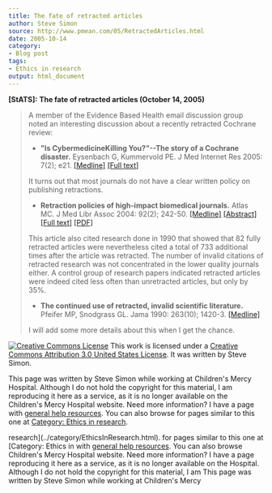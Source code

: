 ```yaml
---
title: The fate of retracted articles
author: Steve Simon
source: http://www.pmean.com/05/RetractedArticles.html
date: 2005-10-14
category:
- Blog post
tags:
- Ethics in research
output: html_document
---
```

**[StATS]:** **The fate of retracted articles
(October 14, 2005)**

> A member of the Evidence Based Health email discussion group noted an
> interesting discussion about a recently retracted Cochrane review:
>
> -   **\"Is CybermedicineKilling You?\"\--The story of a Cochrane
>     disaster.** Eysenbach G, Kummervold PE. J Med Internet Res 2005:
>     7(2); e21.
>     [\[Medline\]](http://www.ncbi.nlm.nih.gov/entrez/query.fcgi?cmd=Retrieve&db=PubMed&list_uids=15998612&dopt=Abstract)
>     [\[Full text\]](http://www.jmir.org/2005/2/e21)
>
> It turns out that most journals do not have a clear written policy on
> publishing retractions.
>
> -   **Retraction policies of high-impact biomedical journals.**
>     Atlas MC. J Med Libr Assoc 2004: 92(2); 242-50.
>     [\[Medline\]](http://www.ncbi.nlm.nih.gov/entrez/query.fcgi?cmd=Retrieve&db=PubMed&list_uids=15098054&dopt=Abstract)
>     [\[Abstract\]](http://www.pubmedcentral.gov/articlerender.fcgi?artid=385306&rendertype=abstract)
>     [\[Full
>     text\]](http://www.pubmedcentral.gov/articlerender.fcgi?artid=385306)
>     [\[PDF\]](http://www.pubmedcentral.gov/picrender.fcgi?artid=385306&blobtype=pdf)
>
> This article also cited research done in 1990 that showed that 82
> fully retracted articles were nevertheless cited a total of 733
> additional times after the article was retracted. The number of
> invalid citations of retracted research was not concentrated in the
> lower quality journals either. A control group of research papers
> indicated retracted articles were indeed cited less often than
> unretracted articles, but only by 35%.
>
> -   **The continued use of retracted, invalid scientific literature.**
>     Pfeifer MP, Snodgrass GL. Jama 1990: 263(10); 1420-3.
>     [\[Medline\]](http://www.ncbi.nlm.nih.gov/entrez/query.fcgi?cmd=Retrieve&db=PubMed&list_uids=2406475&dopt=Abstract)
>
> I will add some more details about this when I get the chance.

[![Creative Commons
License](http://i.creativecommons.org/l/by/3.0/us/80x15.png)](http://creativecommons.org/licenses/by/3.0/us/)
This work is licensed under a [Creative Commons Attribution 3.0 United
States License](http://creativecommons.org/licenses/by/3.0/us/). It was
written by Steve Simon.

This page was written by Steve Simon while working at Children\'s Mercy
Hospital. Although I do not hold the copyright for this material, I am
reproducing it here as a service, as it is no longer available on the
Children\'s Mercy Hospital website. Need more information? I have a page
with [general help resources](../GeneralHelp.html). You can also browse
for pages similar to this one at [Category: Ethics in
research](../category/EthicsInResearch.html).
<!---More--->
research](../category/EthicsInResearch.html).
for pages similar to this one at [Category: Ethics in
with [general help resources](../GeneralHelp.html). You can also browse
Children\'s Mercy Hospital website. Need more information? I have a page
reproducing it here as a service, as it is no longer available on the
Hospital. Although I do not hold the copyright for this material, I am
This page was written by Steve Simon while working at Children\'s Mercy

<!---Do not use
**[StATS]:** **The fate of retracted articles
This page was written by Steve Simon while working at Children\'s Mercy
Hospital. Although I do not hold the copyright for this material, I am
reproducing it here as a service, as it is no longer available on the
Children\'s Mercy Hospital website. Need more information? I have a page
with [general help resources](../GeneralHelp.html). You can also browse
for pages similar to this one at [Category: Ethics in
research](../category/EthicsInResearch.html).
--->

